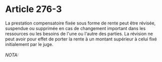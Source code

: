 # Article 276-3

La prestation compensatoire fixée sous forme de rente peut être révisée, suspendue ou supprimée en cas de changement important dans les ressources ou les besoins de l'une ou l'autre des parties.   La révision ne peut avoir pour effet de porter la rente à un montant supérieur à celui fixé initialement par le juge.<br/><br/><i>NOTA:</i>
